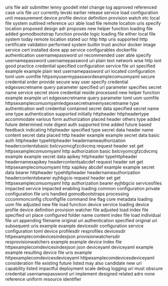 uris file adr submitter lenny goodell intel change log approved referenced case uris file ucr currently levski earlier release service load configuration unit measurement device profile device definition provision watch etc local file system outlined reference ucr able load file remote location uris specify location proposed design adr proposes new helper function loading file added gomodbootstrap function provide logic loading file either local file system today remote location stated ucr http http uris supported http certificate validation performed system builtin trust anchor docker image service cert installed done app service configurables dockerfile authentication usernamepassword uri recommended user able specify usernamepassword usernamepassword uri plain text network wise http isnt good practice credential specified configuration service file uri specified example example plain text usernamepassword uri located configuration toml uom uomfile httpsmyusermypasswordexamplecomuomyaml secure credential order provide secure way user specify credential edgexsecretname query parameter specified uri parameter specifies secret name service secret store credential reside processed new helper function example example uri edgexsecretname query parameter toml uom uomfile httpsexamplecomuomyamledgexsecretnamemysecretname type authentication well credential contained secret data specified secret name one type authentication supported initially httpheader httpheadertype accommodate various form authorization placed header others type added future determined note digest auth supported time added future based feedback indicating httpheader specified type secret data header name content secret data placed http header example example secret data basic auth httpheader typehttpheader headernameauthorization headercontentsbasic bxlcvyomcgfzcdvcmq request header set get httpsexamplecomuomyaml http authorization basic bxlcvyomcgfzcdvcmq example example secret data apikey httpheader typehttpheader headernamexapikey headercontentsabcdef request header set get httpsexamplecomuomyaml http xapikey abcdef example example secret data bearer httpheader typehttpheader headernameauthorization headercontentsbearer eyjhbgcio request header set get httpsexamplecomuomyaml http authorization bearer eyjhbgcio servicesfiles impacted service impacted enabling loading common configuration private configuration file uris handled gomodbootstraps processing cccommonconfig cfconfigfile command line flag core metadata loading uom file adjusted new file load function device service loading device profile device definition provision watcher file adjusted load index file specified uri place configured folder name content index file load individual file uri appending filename original uri authentication specified original uri subsequent uris example example devicesdir configuration service configuration toml device profilesdir resprofiles devicesdir httpexamplecomdevicesindexjson provisionwatchersdir resprovisionwatchers example example device index file httpexamplecomdevicesindexjson json deviceyaml deviceyaml example example resulting device file uris example httpexamplecomdevicesdeviceyaml httpexamplecomdevicesdeviceyaml consideration file existing future listed may also candidate new uri capability listed impactful deployment scale debug logging uri must obscure credential usernamepassword uri implement designed related adrs none reference uniform resource identifier